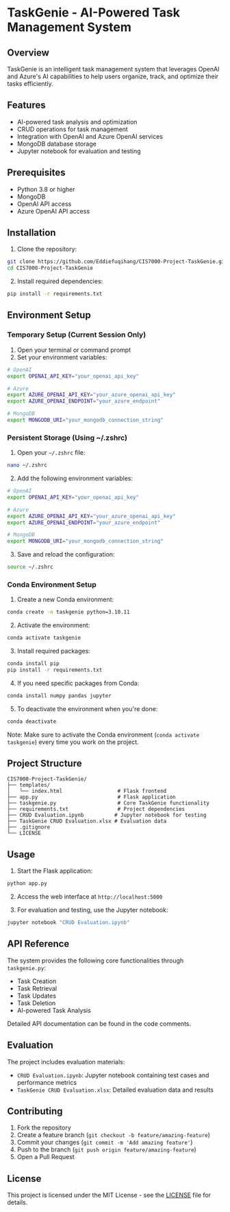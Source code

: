# TaskGenie - AI-Powered Task Management System

## Overview
TaskGenie is an intelligent task management system that leverages OpenAI and Azure's AI capabilities to help users organize, track, and optimize their tasks efficiently.

## Features
- AI-powered task analysis and optimization
- CRUD operations for task management
- Integration with OpenAI and Azure OpenAI services
- MongoDB database storage
- Jupyter notebook for evaluation and testing

## Prerequisites
- Python 3.8 or higher
- MongoDB
- OpenAI API access
- Azure OpenAI API access

## Installation

1. Clone the repository:
```bash
git clone https://github.com/Eddiefuqihang/CIS7000-Project-TaskGenie.git
cd CIS7000-Project-TaskGenie
```

2. Install required dependencies:
```bash
pip install -r requirements.txt
```

## Environment Setup

### Temporary Setup (Current Session Only)
1. Open your terminal or command prompt
2. Set your environment variables:
```bash
# OpenAI
export OPENAI_API_KEY="your_openai_api_key"

# Azure
export AZURE_OPENAI_API_KEY="your_azure_openai_api_key"
export AZURE_OPENAI_ENDPOINT="your_azure_endpoint"

# MongoDB
export MONGODB_URI="your_mongodb_connection_string"
```

### Persistent Storage (Using ~/.zshrc)
1. Open your `~/.zshrc` file:
```bash
nano ~/.zshrc
```

2. Add the following environment variables:
```bash
# OpenAI
export OPENAI_API_KEY="your_openai_api_key"

# Azure
export AZURE_OPENAI_API_KEY="your_azure_openai_api_key"
export AZURE_OPENAI_ENDPOINT="your_azure_endpoint"

# MongoDB
export MONGODB_URI="your_mongodb_connection_string"
```

3. Save and reload the configuration:
```bash
source ~/.zshrc
```

### Conda Environment Setup
1. Create a new Conda environment:
```bash
conda create -n taskgenie python=3.10.11
```

2. Activate the environment:
```bash
conda activate taskgenie
```

3. Install required packages:
```bash
conda install pip
pip install -r requirements.txt
```

4. If you need specific packages from Conda:
```bash
conda install numpy pandas jupyter
```

5. To deactivate the environment when you're done:
```bash
conda deactivate
```

Note: Make sure to activate the Conda environment (`conda activate taskgenie`) every time you work on the project.

## Project Structure
```
CIS7000-Project-TaskGenie/
├── templates/
│   └── index.html                  # Flask frontend
├── app.py                          # Flask application
├── taskgenie.py                    # Core TaskGenie functionality
├── requirements.txt                # Project dependencies
├── CRUD Evaluation.ipynb          # Jupyter notebook for testing
├── TaskGenie CRUD Evaluation.xlsx # Evaluation data
├── .gitignore
└── LICENSE
```

## Usage

1. Start the Flask application:
```bash
python app.py
```

2. Access the web interface at `http://localhost:5000`

3. For evaluation and testing, use the Jupyter notebook:
```bash
jupyter notebook "CRUD Evaluation.ipynb"
```

## API Reference

The system provides the following core functionalities through `taskgenie.py`:
- Task Creation
- Task Retrieval
- Task Updates
- Task Deletion
- AI-powered Task Analysis

Detailed API documentation can be found in the code comments.

## Evaluation

The project includes evaluation materials:
- `CRUD Evaluation.ipynb`: Jupyter notebook containing test cases and performance metrics
- `TaskGenie CRUD Evaluation.xlsx`: Detailed evaluation data and results

## Contributing

1. Fork the repository
2. Create a feature branch (`git checkout -b feature/amazing-feature`)
3. Commit your changes (`git commit -m 'Add amazing feature'`)
4. Push to the branch (`git push origin feature/amazing-feature`)
5. Open a Pull Request

## License

This project is licensed under the MIT License - see the [LICENSE](LICENSE) file for details.
